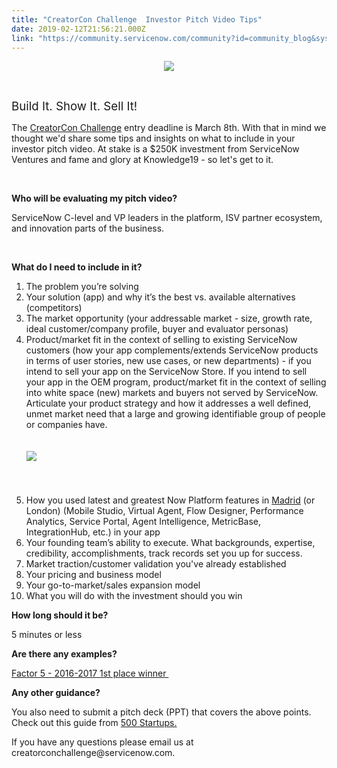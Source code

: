 ```yaml
---
title: "CreatorCon Challenge  Investor Pitch Video Tips"
date: 2019-02-12T21:56:21.000Z
link: "https://community.servicenow.com/community?id=community_blog&sys_id=8c33ab42dbe7e7c04abd5583ca9619e3"
---
```

<p style="text-align: center;"><img style="max-width: 100%; max-height: 480px;" src="03206b8edbe3e7c04abd5583ca96197e.iix" /></p>
<p style="text-align: center;"> </p>
<p style="text-align: left;"><span style="font-size: 14pt;">Build It. Show It. Sell It! </span></p>
<p style="text-align: left;">The <a href="https://www.servicenow.com/company/ventures/creatorcon-challenge.html" rel="nofollow">CreatorCon Challenge</a> entry deadline is March 8th. With that in mind we thought we&#39;d share some tips and insights on what to include in your investor pitch video. At stake is a $250K investment from ServiceNow Ventures and fame and glory at Knowledge19 - so let&#39;s get to it.</p>
<p style="text-align: left;"> </p>
<p style="text-align: left;"><strong>Who will be evaluating my pitch video?</strong></p>
<p style="text-align: left;">ServiceNow C-level and VP leaders in the platform, ISV partner ecosystem, and innovation parts of the business. </p>
<p style="text-align: left;"> </p>
<p style="text-align: left;"><strong>What do I need to include in it?</strong></p>
<ol><li>The problem you’re solving</li><li>Your solution (app) and why it’s the best vs. available alternatives (competitors)</li><li>The market opportunity (your addressable market - size, growth rate, ideal customer/company profile, buyer and evaluator personas)</li><li>Product/market fit in the context of selling to existing ServiceNow customers (how your app complements/extends ServiceNow products in terms of user stories, new use cases, or new departments) - if you intend to sell your app on the ServiceNow Store. If you intend to sell your app in the OEM program, product/market fit in the context of selling into white space (new) markets and buyers not served by ServiceNow. Articulate your product strategy and how it addresses a well defined, unmet market need that a large and growing identifiable group of people or companies have.<br /><br /><br /><img style="max-width: 100%; max-height: 480px;" src="07f363cadbe7e7c04abd5583ca9619f5.iix" /><br /><br /><br /><br /></li><li>How you used latest and greatest Now Platform features in <a href="https://developer.servicenow.com/blog.do?p&#61;/post/madridpdi/" rel="nofollow">Madrid</a> (or London) (Mobile Studio, Virtual Agent, Flow Designer, Performance Analytics, Service Portal, Agent Intelligence, MetricBase, IntegrationHub, etc.) in your app</li><li>Your founding team’s ability to execute. What backgrounds, expertise, credibility, accomplishments, track records set you up for success.</li><li>Market traction/customer validation you&#39;ve already established</li><li>Your pricing and business model</li><li>Your go-to-market/sales expansion model</li><li>What you will do with the investment should you win</li></ol>
<p><strong>How long should it be?</strong></p>
<p>5 minutes or less</p>
<p><strong>Are there any examples?</strong> </p>
<p><a href="https://servicenow.box.com/s/5ps60t4rrhmlaxp55zwhfd8qs1epnx8h" rel="nofollow">Factor 5 - 2016-2017 1st place winner </a></p>
<p><strong>Any other guidance?</strong></p>
<p>You also need to submit a pitch deck (PPT) that covers the above points. Check out this guide from <a href="https://www.linkedin.com/feed/update/urn:li:activity:6493920835944882176" rel="nofollow">500 Startups.</a></p>
<p>If you have any questions please email us at creatorconchallenge&#64;servicenow.com. </p>
<p> </p>